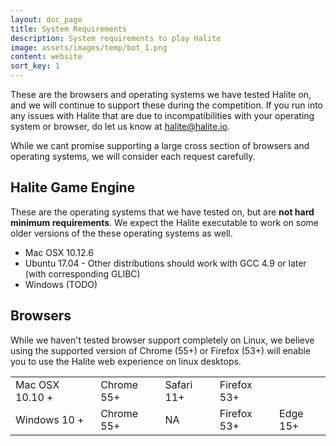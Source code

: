 ```yaml
---
layout: doc_page
title: System Requirements
description: System requirements to play Halite
image: assets/images/temp/bot_1.png
content: website
sort_key: 1
---
```

These are the browsers and operating systems we have tested Halite on, and we will continue to support these during the competition. If you run into any issues with Halite that are due to incompatibilities with your operating system or browser, do let us know at [halite@halite.io](mailto:halite@halite.io). 

While we cant promise supporting a large cross section of browsers and operating systems, we will consider each request carefully.

## Halite Game Engine

These are the operating systems that we have tested on, but are **not hard minimum requirements**. We expect the Halite executable to work on some older versions of the these operating systems as well. 

 - Mac OSX 10.12.6
 - Ubuntu 17.04 - Other distributions should work with GCC 4.9 or later (with corresponding GLIBC)
 - Windows (TODO)

## Browsers

While we haven't tested browser support completely on Linux, we believe using the supported version of Chrome (55+) or Firefox (53+) will enable you to use the Halite web experience on linux desktops.

<div class="table-container">
    <table class="table">
        <tbody>
            <tr>
                <td>Mac OSX 10.10 +</td>
                <td>Chrome 55+</td>
                <td>Safari 11+</td>
                <td>Firefox 53+</td>
                <td></td>
            </tr>
            <tr>
                <td>Windows 10 +</td>
                <td>Chrome 55+</td>
                <td>NA</td>
                <td>Firefox 53+</td>
                <td>Edge 15+</td>
            </tr>
        </tbody>
    </table>
</div>

